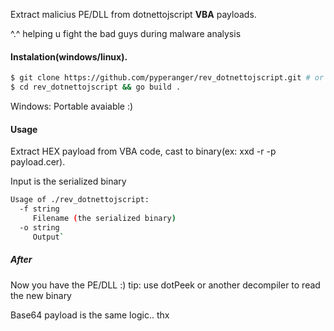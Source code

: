 Extract malicius PE/DLL from dotnettojscript **VBA** payloads. 

^.^ helping u fight the bad guys during malware analysis

#### Instalation(windows/linux).
```bash
$ git clone https://github.com/pyperanger/rev_dotnettojscript.git # or download from github :)
$ cd rev_dotnettojscript && go build . 
```

Windows: Portable avaiable :) 


#### Usage

Extract HEX payload from VBA code, cast to binary(ex: xxd -r -p payload.cer). 

Input is the serialized binary 

```bash
Usage of ./rev_dotnettojscript:
  -f string
     Filename (the serialized binary)
  -o string
     Output`
 ```


##### After

Now you have the PE/DLL :) tip: use dotPeek or another decompiler to read the new binary

Base64 payload is the same logic.. thx
